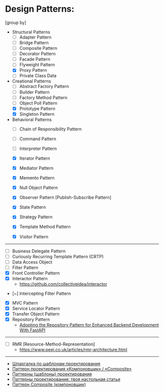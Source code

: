 # Design Patterns:

[group by]
- Structural Patterns
    - [ ] Adapter Pattern
    - [ ] Bridge Pattern
    - [ ] Composite Pattern
    - [ ] Decorator Pattern
    - [ ] Facade Pattern
    - [ ] Flyweight Pattern
    - [x] Proxy Pattern
    - [ ] Private Class Data
- Creational Patterns
    - [ ] Abstract Factory Pattern
    - [ ] Builder Pattern
    - [ ] Factory Method Pattern
    - [ ] Object Poll Pattern
    - [x] Prototype Pattern
    - [x] Singleton Pattern
- Behavioral Patterns
    - [ ] Chain of Responsibility Pattern
    - [ ] Command Pattern
    - [ ] Interpreter Pattern
    - [x] Iterator Pattern
    - [x] Mediator Pattern
    - [x] Memento Pattern
    - [x] Null Object Pattern
    - [x] Observer Pattern [Publish-Subscribe Pattern]
    - [x] State Pattern
    - [x] Strategy Pattern
    - [x] Template Method Pattern
    - [x] Visitor Pattern


-------------------------------------------------------------------------------
- [ ] Business Delegate Pattern
- [ ] Curiously Recurring Template Pattern (CRTP)
- [ ] Data Access Object
- [ ] Filter Pattern
- [x] Front Controller Pattern
- [x] Interactor Pattern
    - https://github.com/collectiveidea/interactor
- [~] Intercepting Filter Pattern
- [x] MVC Pattern
- [x] Service Locator Pattern
- [x] Transfer Object Pattern
- [x] Repository Pattern
    - [Adopting the Repository Pattern for Enhanced Backend Development With FastAPI](https://hackernoon.com/adopting-the-repository-pattern-for-enhanced-backend-development-with-fastapi)


-------------------------------------------------------------------------------
- [ ] RMR [Resource-Method-Representation]
    - https://www.peej.co.uk/articles/rmr-architecture.html

-------------------------------------------------------------------------------



- [Шпаргалка по шаблонам проектирования](https://habr.com/ru/articles/210288/)
- [Паттерн проектирования «Компоновщик» / «Composite»](https://habr.com/ru/articles/85166/)
- [Паттерны (шаблоны) проектирования](https://makedev.org/patterns/index.html)
- [Паттерны проектирования: твоя настольная статья](https://proglib.io/p/patterny-proektirovaniya-tvoya-nastolnaya-statya-2019-10-27)
- [Паттерн Composite (компоновщик)](http://cpp-reference.ru/patterns/structural-patterns/composite/)
